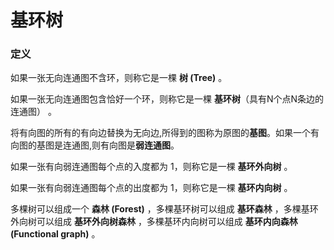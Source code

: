 # 基环树

### 定义

如果一张无向连通图不含环，则称它是一棵 **树 (Tree)** 。

如果一张无向连通图包含恰好一个环，则称它是一棵 **基环树**（具有N个点N条边的连通图） 。

将有向图的所有的有向边替换为无向边,所得到的图称为原图的**基图**。如果一个有向图的基图是连通图,则有向图是**弱连通图**。

如果一张有向弱连通图每个点的入度都为 1，则称它是一棵 **基环外向树** 。

如果一张有向弱连通图每个点的出度都为 1，则称它是一棵 **基环内向树** 。

多棵树可以组成一个 **森林 (Forest)** ，多棵基环树可以组成 **基环森林** ，多棵基环外向树可以组成 **基环外向树森林** ，多棵基环内向树可以组成 **基环内向森林 (Functional graph)** 。

